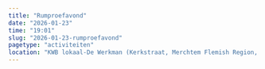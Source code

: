 ```yaml
---
title: "Rumproefavond"
date: "2026-01-23"
time: "19:01"
slug: "2026-01-23-rumproefavond"
pagetype: "activiteiten"
location: "KWB lokaal-De Werkman (Kerkstraat, Merchtem Flemish Region, Belgium)"
---
```





